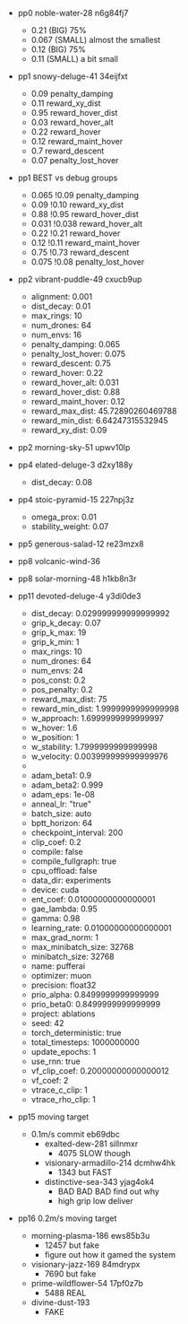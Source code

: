 - pp0 noble-water-28 n6g84fj7
    - 0.21 (BIG) 75%
    - 0.067 (SMALL) almost the smallest
    - 0.12 (BIG) 75%
    - 0.11 (SMALL) a bit small
- pp1 snowy-deluge-41 34eijfxt
    - 0.09 penalty_damping
    - 0.11 reward_xy_dist
    - 0.95 reward_hover_dist
    - 0.03 reward_hover_alt
    - 0.22 reward_hover
    - 0.12 reward_maint_hover
    - 0.7  reward_descent
    - 0.07 penalty_lost_hover
- pp1 BEST vs debug groups
    - 0.065 !0.09  penalty_damping
    - 0.09  !0.10  reward_xy_dist
    - 0.88  !0.95  reward_hover_dist
    - 0.031 !0.038 reward_hover_alt
    - 0.22  !0.21  reward_hover
    - 0.12  !0.11  reward_maint_hover
    - 0.75  !0.73  reward_descent
    - 0.075 !0.08  penalty_lost_hover
- pp2 vibrant-puddle-49 cxucb9up
    - alignment: 0.001
    - dist_decay: 0.01
    - max_rings: 10
    - num_drones: 64
    - num_envs: 16
    - penalty_damping: 0.065
    - penalty_lost_hover: 0.075
    - reward_descent: 0.75
    - reward_hover: 0.22
    - reward_hover_alt: 0.031
    - reward_hover_dist: 0.88
    - reward_maint_hover: 0.12
    - reward_max_dist: 45.72890260469788
    - reward_min_dist: 6.64247315532945
    - reward_xy_dist: 0.09
- pp2 morning-sky-51 upwv10lp
- pp4 elated-deluge-3 d2xy188y
    - dist_decay: 0.08
- pp4 stoic-pyramid-15 227npj3z
    - omega_prox: 0.01
    - stability_weight: 0.07
- pp5 generous-salad-12 re23mzx8



- pp8 volcanic-wind-36 
- pp8 solar-morning-48 h1kb8n3r



- pp11 devoted-deluge-4 y3di0de3
    - dist_decay: 0.029999999999999992
    - grip_k_decay: 0.07
    - grip_k_max: 19
    - grip_k_min: 1
    - max_rings: 10
    - num_drones: 64
    - num_envs: 24
    - pos_const: 0.2
    - pos_penalty: 0.2
    - reward_max_dist: 75
    - reward_min_dist: 1.9999999999999998
    - w_approach: 1.6999999999999997
    - w_hover: 1.6
    - w_position: 1
    - w_stability: 1.7999999999999998
    - w_velocity: 0.003999999999999976
    - 
    - adam_beta1: 0.9
    - adam_beta2: 0.999
    - adam_eps: 1e-08
    - anneal_lr: "true"
    - batch_size: auto
    - bptt_horizon: 64
    - checkpoint_interval: 200
    - clip_coef: 0.2
    - compile: false
    - compile_fullgraph: true
    - cpu_offload: false
    - data_dir: experiments
    - device: cuda
    - ent_coef: 0.01000000000000001
    - gae_lambda: 0.95
    - gamma: 0.98
    - learning_rate: 0.01000000000000001
    - max_grad_norm: 1
    - max_minibatch_size: 32768
    - minibatch_size: 32768
    - name: pufferai
    - optimizer: muon
    - precision: float32
    - prio_alpha: 0.8499999999999999
    - prio_beta0: 0.8499999999999999
    - project: ablations
    - seed: 42
    - torch_deterministic: true
    - total_timesteps: 1000000000
    - update_epochs: 1
    - use_rnn: true
    - vf_clip_coef: 0.20000000000000012
    - vf_coef: 2
    - vtrace_c_clip: 1
    - vtrace_rho_clip: 1

- pp15 moving target
  - 0.1m/s commit eb69dbc
    - exalted-dew-281 sillnmxr
      - 4075 SLOW though
    - visionary-armadillo-214 dcmhw4hk
      - 1343 but FAST
    - distinctive-sea-343 yjag4ok4
      - BAD BAD BAD find out why
      - high grip low deliver
- pp16 0.2m/s moving target
  - morning-plasma-186 ews85b3u
    - 12457 but fake
    - figure out how it gamed the system
  - visionary-jazz-169 84mdrypx
    - 7690 but fake
  - prime-wildflower-54 17pf0z7b
    - 5488 REAL
  - divine-dust-193
    - FAKE
